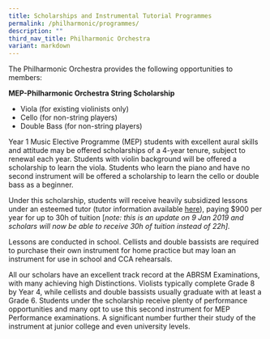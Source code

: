 ```yaml
---
title: Scholarships and Instrumental Tutorial Programmes
permalink: /philharmonic/programmes/
description: ""
third_nav_title: Philharmonic Orchestra
variant: markdown
---
```

The Philharmonic Orchestra provides the following opportunities to members:

**MEP-Philharmonic Orchestra String Scholarship**

*   Viola (for existing violinists only)
*   Cello (for non-string players)
*   Double Bass (for non-string players)

Year 1 Music Elective Programme (MEP) students with excellent aural skills and attitude may be offered scholarships of a 4-year tenure, subject to renewal each year. Students with violin background will be offered a scholarship to learn the viola. Students who learn the piano and have no second instrument will be offered a scholarship to learn the cello or double bass as a beginner.

Under this scholarship, students will receive heavily subsidized lessons under an esteemed tutor (tutor information available [here](https://staging.d270c0tj2w26u.amplifyapp.com/philharmonic/conductors-and-tutors/)), paying $900 per year for up to 30h of tuition \[_note: this is an update on 9 Jan 2019 and scholars will now be able to receive 30h of tuition instead of 22h\]._ 

Lessons are conducted in school. Cellists and double bassists are required to purchase their own instrument for home practice but may loan an instrument for use in school and CCA rehearsals.

All our scholars have an excellent track record at the ABRSM Examinations, with many achieving high Distinctions. Violists typically complete Grade 8 by Year 4, while cellists and double bassists usually graduate with at least a Grade 6. Students under the scholarship receive plenty of performance opportunities and many opt to use this second instrument for MEP Performance examinations. A significant number further their study of the instrument at junior college and even university levels.